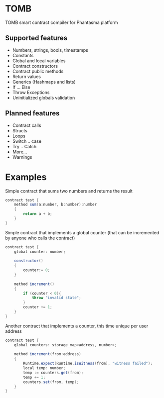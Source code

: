 # TOMB
TOMB smart contract compiler for Phantasma platform


## Supported features

- Numbers, strings, bools, timestamps
- Constants
- Global and local variables
- Contract constructors
- Contract public methods
- Return values
- Generics (Hashmaps and lists)
- If ... Else
- Throw Exceptions
- Uninitialized globals validation

## Planned features

- Contract calls
- Structs
- Loops
- Switch .. case
- Try .. Catch
- More...
- Warnings

# Examples

Simple contract that sums two numbers and returns the result

```c#
contract test {	
	method sum(a:number, b:number):number
	{
		return a + b;
	}
}
```

Simple contract that implements a global counter (that can be incremented by anyone who calls the contract)

```c#
contract test {
	global counter: number;
	
	constructor() 
	{
		counter:= 0;
	}
	
	method increment()
	{
		if (counter < 0){
			throw "invalid state";
		}
		counter += 1;
	}
}
```

Another contract that implements a counter, this time unique per user address

```c#
contract test {
	global counters: storage_map<address, number>;
		
	method increment(from:address)
	{
		Runtime.expect(Runtime.isWitness(from), "witness failed");
		local temp: number;
		temp := counters.get(from);
		temp += 1;
		counters.set(from, temp);
	}
}
```